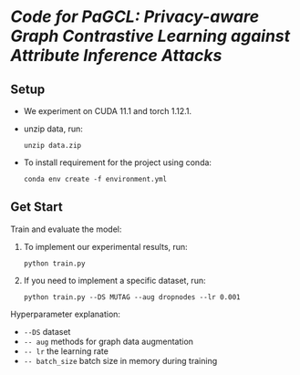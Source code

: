 # *Code for PaGCL: Privacy-aware Graph Contrastive Learning against Attribute Inference Attacks*

## Setup

- We experiment on CUDA 11.1 and torch 1.12.1.
- unzip data, run:

  `unzip data.zip`

- To install requirement for the project using conda:

  `conda env create -f environment.yml`

## Get Start

Train and evaluate the model:

1. To implement our experimental results, run:

   `python train.py`

2. If you need to implement a specific dataset, run:

   `python train.py --DS MUTAG --aug dropnodes --lr 0.001`

Hyperparameter explanation:

- `--DS` dataset
- `-- aug` methods for graph data augmentation
- `-- lr` the learning rate
- `-- batch_size` batch size in memory during training
